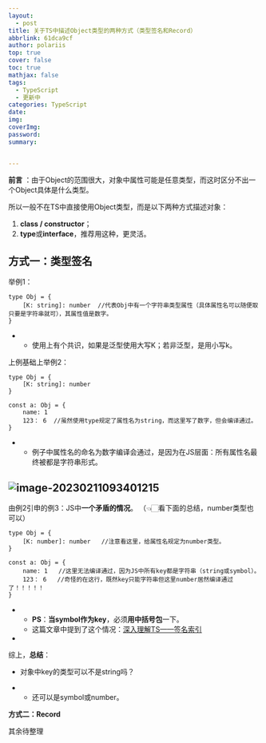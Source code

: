 ```yaml
---
layout:
  - post
title: 关于TS中描述Object类型的两种方式（类型签名和Record）
abbrlink: 61dca9cf
author: polariis
top: true
cover: false
toc: true
mathjax: false
tags:
  - TypeScript
  - 更新中
categories: TypeScript
date:
img:
coverImg:
password:
summary:


---
```




**前言** ：由于Object的范围很大，对象中属性可能是任意类型，而这时区分不出一个Object具体是什么类型。

所以一般不在TS中直接使用Object类型，而是以下两种方式描述对象：

1. **class / constructor**；
2. **type**或**interface**，推荐用这种，更灵活。



## 方式一：类型签名

举例1：

```
type Obj = {
    [K: string]: number  //代表Obj中有一个字符串类型属性（具体属性名可以随便取只要是字符串就可），其属性值是数字。
}
```

- - 使用上有个共识，如果是泛型使用大写K；若非泛型，是用小写k。

上例基础上举例2：

```
type Obj = {
    [K: string]: number 
}

const a: Obj = {
    name: 1
    123： 6  //虽然使用type规定了属性名为string，而这里写了数字，但会编译通过。
}
```

- - 例子中属性名的命名为数字编译会通过，是因为在JS层面：所有属性名最终被都是字符串形式。

## ![image-20230211093401215](C:/Users/%E5%A4%B1%E9%A2%91%E6%9C%AC%E4%BA%BA/AppData/Roaming/Typora/typora-user-images/image-20230211093401215.png)



由例2引申的例3：JS中**一个矛盾的情况**。 （👈🏻看下面的总结，number类型也可以）

```
type Obj = {
    [K: number]: number   //注意看这里，给属性名规定为number类型。
}

const a: Obj = {
    name: 1   //这里无法编译通过，因为JS中所有key都是字符串（string或symbol）。
    123： 6   //奇怪的在这行，既然key只能字符串但这里number居然编译通过了！！！！！
}
```

- - **PS**：**当symbol作为key**，必须**用中括号包**一下。
  - 这篇文章中提到了这个情况：[深入理解TS——签名索引](https://jkchao.github.io/typescript-book-chinese/typings/indexSignatures.html#typescript-索引签名)

- 

综上，**总结**：

- 对象中key的类型可以不是string吗？

- - 还可以是symbol或number。

**方式二：Record**

其余待整理